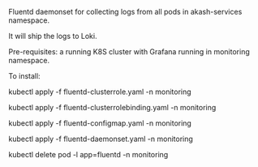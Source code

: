 Fluentd daemonset for collecting logs from all pods in akash-services namespace.

It will ship the logs to Loki.

Pre-requisites: a running K8S cluster with Grafana running in monitoring namespace.

To install:

kubectl apply -f fluentd-clusterrole.yaml -n monitoring

kubectl apply -f fluentd-clusterrolebinding.yaml -n monitoring

kubectl apply -f fluentd-configmap.yaml -n monitoring

kubectl apply -f fluentd-daemonset.yaml -n monitoring

kubectl delete pod -l app=fluentd -n monitoring
